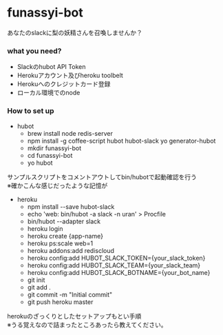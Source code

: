 # funassyi-bot

あなたのslackに梨の妖精さんを召喚しませんか？

### what you need?

* Slackのhubot API Token
* Herokuアカウント及びheroku toolbelt
* Herokuへのクレジットカード登録
* ローカル環境でのnode

### How to set up

* hubot
  + brew install node redis-server
  + npm install -g coffee-script hubot hubot-slack yo generator-hubot 
  + mkdir funassyi-bot
  + cd funassyi-bot
  + yo hubot
  
サンプルスクリプトをコメントアウトしてbin/hubotで起動確認を行う  
※確かこんな感じだったような記憶が

* heroku
  + npm install --save hubot-slack
  + echo 'web: bin/hubot -a slack -n uran' > Procfile 
  + bin/hubot --adapter slack
  + heroku login
  + heroku create {app-name}
  + heroku ps:scale web=1
  + heroku addons:add rediscloud
  + heroku config:add HUBOT_SLACK_TOKEN={your_slack_token}
  + heroku config:add HUBOT_SLACK_TEAM={your_slack_team} 
  + heroku config:add HUBOT_SLACK_BOTNAME={your_bot_name}
  + git init
  + git add .
  + git commit -m "Initial commit"
  + git push heroku master
  
herokuのざっくりとしたセットアップもとい手順  
※うる覚えなので詰まったところあったら教えてください。
